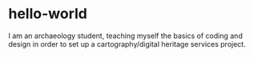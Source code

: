 # hello-world

I am an archaeology student, teaching myself the basics of coding and design in order to set up a cartography/digital heritage services project.  
